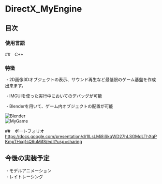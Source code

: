 # DirectX_MyEngine  

## 目次  

### 使用言語

##　C++

### 特徴  

・2D画像3Dオブジェクトの表示、サウンド再生など最低限のゲーム基盤を作成出来ます。  
  
・IMGUIを使った実行中においてのデバッグが可能 
  
・Blenderを用いて、ゲーム内オブジェクトの配置が可能 
  
![Blender](https://github.com/NittaShinji/DirectX_MyEngine/assets/94505316/aad8b350-97ca-4b6e-9a2f-eed753b85562)  
![MyGame](https://github.com/NittaShinji/DirectX_MyEngine/assets/94505316/cf3a5a75-15df-47b0-9307-ff4f3800f242)  

##　ポートフォリオ
https://docs.google.com/presentation/d/1ILsLMi8iSkqWD27hLSGMdLThXqPKmpTHxq1sQ6uMif8/edit?usp=sharing

## 今後の実装予定  

・モデルアニメーション  
・レイトレーシング  




